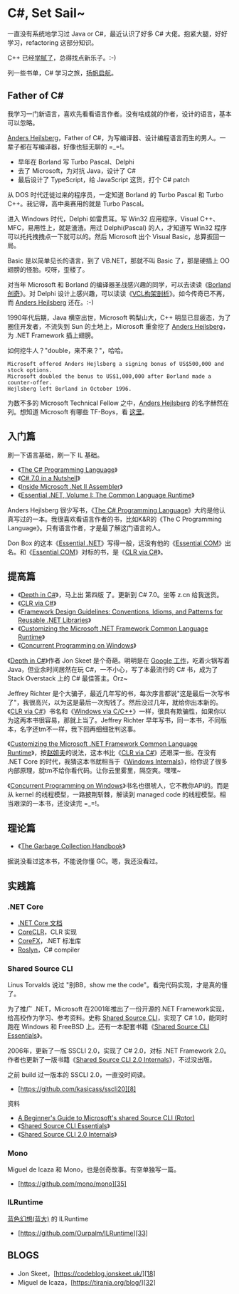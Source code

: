 # C#, Set Sail~

一直没有系统地学习过 Java or C#，最近认识了好多 C# 大佬。抱紧大腿，好好学习，refactoring 这部分知识。

C++ 已经[学腻了][4]，总得找点新乐子。:-)

列一些书单，C# 学习之旅，[扬帆启航][5]。


## Father of C#

我学习一门新语言，喜欢先看看语言作者。没有啥成就的作者，设计的语言，基本可以忽略。

[Anders Hejlsberg][28]，Father of C#，为写编译器、设计编程语言而生的男人。一辈子都在写编译器，好像也挺无聊的 =_=!。

 * 早年在 Borland 写 Turbo Pascal、Delphi
 * 去了 Microsoft，为对抗 Java，设计了 C#
 * 最后设计了 TypeScript，给 JavaScript 这货，打个 C# patch

从 DOS 时代迁徙过来的程序员，一定知道 Borland 的 Turbo Pascal 和 Turbo C++。我记得，高中奥赛用的就是 Turbo Pascal。

进入 Windows 时代，Delphi 如雷贯耳。写 Win32 应用程序，Visual C++、MFC，易用性上，就是渣渣。用过 Delphi(Pascal) 的人，才知道写 Win32 程序可以托托拽拽点一下就可以的。然后 Microsoft 出个 Visual Basic，总算扳回一局。

Basic 是以简单见长的语言，到了 VB.NET，那就不叫 Basic 了，那是硬插上 OO 翅膀的怪胎。哎呀，歪楼了。

对当年 Microsoft 和 Borland 的编译器圣战感兴趣的同学，可以去读读《[Borland创奇][30]》。对 Delphi 设计上感兴趣，可以读读《[VCL构架剖析][31]》。如今传奇已不再，而 [Anders Hejlsberg][28] 还在。:-)

1990年代后期，Java 横空出世，Microsoft 鸭梨山大，C++ 明显已显疲态，为了圈住开发者，不流失到 Sun 的土地上，Microsoft 重金挖了 [Anders Hejlsberg][28]，为 .NET Framework 插上翅膀。

如何挖牛人？"double，来不来？"，哈哈。

    Microsoft offered Anders Hejlsberg a signing bonus of US$500,000 and stock options. 
    Microsoft doubled the bonus to US$1,000,000 after Borland made a counter-offer. 
    Hejlsberg left Borland in October 1996.

为数不多的 Microsoft Technical Fellow 之中，[Anders Hejlsberg][28] 的名字赫然在列。想知道 Microsoft 有哪些 TF-Boys，看 [这里][29]。


## 入门篇

刷一下语言基础，刷一下 IL 基础。

 * 《[The C# Programming Language][27]》
 * 《[C# 7.0 in a Nutshell][1]》
 * 《[Inside Microsoft .Net Il Assembler][7]》
 * 《[Essential .NET, Volume I: The Common Language Runtime][14]》

Anders Hejlsberg 很少写书，《[The C# Programming Language][27]》大约是他认真写过的一本。我很喜欢看语言作者的书，比如K&R的《The C Programming Language》。只有语言作者，才是最了解这门语言的人。

Don Box 的这本《[Essential .NET][14]》写得一般，远没有他的《[Essential COM][17]》出名。和《[Essential COM][17]》对标的书，是《[CLR via C#][3]》。


## 提高篇

 * 《[Depth in C#][2]》，马上出 第四版 了。更新到 C# 7.0。坐等 z.cn 给我送货。
 * 《[CLR via C#][3]》
 * 《[Framework Design Guidelines: Conventions, Idioms, and Patterns for Reusable .NET Libraries][13]》
 * 《[Customizing the Microsoft .NET Framework Common Language Runtime][15]》
 * 《[Concurrent Programming on Windows][16]》

《[Depth in C#][2]》作者 Jon Skeet 是个奇葩。明明是在 [Google 工作][19]，吃着火锅写着 Java，但业余时间居然在玩 C#，一不小心，写了本最流行的 C# 书，成为了 Stack Overstack 上的 C# 最佳答主。Orz~

Jeffrey Richter 是个大骗子，最近几年写的书，每次序言都说"这是最后一次写书了"，我很高兴，以为这是最后一次掏钱了。然后没过几年，就给你出本新的。《[CLR via C#][3]》书名和《[Windows via C/C++][21]》一样，很具有欺骗性，如果你以为这两本书很容易，那就上当了。Jeffrey Richter 早年写书，同一本书，不同版本，名字还tm不一样，我下回再细细批判这事。

《[Customizing the Microsoft .NET Framework Common Language Runtime][15]》，按[赵姐夫][22]的说法，这本书比《[CLR via C#][3]》还艰深一些。在没有 .NET Core 的时代，我猜这本书就相当于《[Windows Internals][20]》，给你说了很多内部原理，就tm不给你看代码。让你云里雾里，隔空爽。嘿嘿~

《[Concurrent Programming on Windows][16]》书名也很唬人，它不教你API的。而是从 kernel 的线程模型，一路披荆斩棘，解读到 managed code 的线程模型。相当艰深的一本书，还没读完 =_=!。


## 理论篇

 * 《[The Garbage Collection Handbook][6]》

据说没看过这本书，不能说你懂 GC。嗯，我还没看过。


## 实践篇

### .NET Core

 * [.NET Core 文档][23]
 * [CoreCLR][24]，CLR 实现
 * [CoreFX][25]，.NET 标准库
 * [Roslyn][26]，C# compiler


### Shared Source CLI

Linus Torvalds 说过 "别BB，show me the code"。看完代码实现，才是真的懂了。

为了推广 .NET，Microsoft 在2001年推出了一份开源的.NET Framework实现，给高校作为学习、参考资料。史称 [Shared Source CLI][9]，实现了 C# 1.0，能同时跑在 Windows 和 FreeBSD 上。还有一本配套书籍《[Shared Source CLI Essentials][11]》。

2006年，更新了一版 SSCLI 2.0，实现了 C# 2.0，对标 .NET Framework 2.0。作者也更新了一版书籍《[Shared Source CLI 2.0 Internals][12]》，不过没出版。

之前 build 过一版本的 SSCLI 2.0，一直没时间读。

 * [https://github.com/kasicass/sscli20][8]

资料

 * [A Beginner's Guide to Microsoft's shared Source CLI (Rotor)][10]
 * 《[Shared Source CLI Essentials][11]》
 * 《[Shared Source CLI 2.0 Internals][12]》


### Mono

Miguel de Icaza 和 Mono，也是创奇故事。有空单独写一篇。

 * [https://github.com/mono/mono][35]


### ILRuntime

[蓝色幻想(蓝大)][34] 的 ILRuntime

 * [https://github.com/Ourpalm/ILRuntime][33]


## BLOGS

  * Jon Skeet，[https://codeblog.jonskeet.uk/][18]
  * Miguel de Icaza，[https://tirania.org/blog/][32]


[1]:https://book.douban.com/subject/27177382/
[2]:https://www.amazon.com/CLR-via-4th-Developer-Reference/dp/0735667454
[3]:https://www.amazon.com/CLR-via-4th-Developer-Reference/dp/0735667454
[4]:https://github.com/kasicass/blog/blob/master/cpp/2018_11_23_farewell_cpp.md
[5]:https://music.163.com/#/song?id=34834414&autoplay=true
[6]:https://book.douban.com/subject/6809987/
[7]:https://www.amazon.com/Inside-Microsoft-Assembler-Serge-Lidin/dp/0735615470/
[8]:https://github.com/kasicass/sscli20
[9]:https://en.wikipedia.org/wiki/Shared_Source_Common_Language_Infrastructure
[10]:https://www.c-sharpcorner.com/article/a-beginners-guide-to-microsoft-shared-source-cli-rotor/
[11]:https://www.amazon.com/Shared-Source-Essentials-David-Stutz/dp/059600351X/
[12]:http://www.newardassociates.com/files/SSCLI2.pdf
[13]:https://www.amazon.com/Framework-Design-Guidelines-Conventions-Libraries/dp/0321545613
[14]:https://www.amazon.com/gp/product/0201734117/
[15]:https://www.amazon.com/Customizing-Microsoft®-Framework-Developer-Reference/dp/0735619883/
[16]:https://www.amazon.com/Concurrent-Programming-Windows-Joe-Duffy/dp/032143482X/
[17]:https://www.amazon.com/Essential-COM-Don-Box/dp/0201634465/
[18]:https://codeblog.jonskeet.uk/
[19]:http://askjonskeet.com/about
[20]:https://www.amazon.com/Windows-Internals-Part-architecture-management/dp/0735684189/
[21]:https://www.amazon.com/Windows-via-Jeffrey-M-Richter/dp/0735624240/
[22]:http://blog.zhaojie.me/
[23]:https://docs.microsoft.com/zh-cn/dotnet/core/
[24]:https://github.com/dotnet/coreclr
[25]:https://github.com/dotnet/corefx
[26]:https://github.com/dotnet/roslyn
[27]:https://www.amazon.com/Programming-Language-Covering-Microsoft-Development/dp/0321741765/
[28]:https://en.wikipedia.org/wiki/Anders_Hejlsberg
[29]:https://en.wikipedia.org/wiki/Category:Microsoft_technical_fellows
[30]:https://book.douban.com/subject/1106304/
[31]:https://book.douban.com/subject/1146437/
[32]:https://tirania.org/blog/
[33]:https://github.com/Ourpalm/ILRuntime
[34]:https://github.com/liiir1985
[35]:https://github.com/mono/mono
